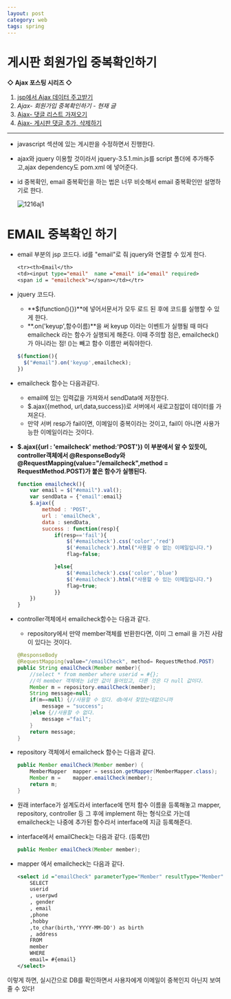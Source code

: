```yaml
---
layout: post
category: web
tags: spring
---
```

# 게시판 회원가입 중복확인하기

**◇ Ajax 포스팅 시리즈 ◇**

1. [jsp에서 Ajax 데이터 주고받기](https://yejip.com/web/2020-12-14-ajax1/)
2. *Ajax- 회원가입 중복확인하기 - 현재 글*
3. [Ajax- 댓글 리스트 가져오기](https://yejip.com/web/2020-12-17-게시판ajax2/)
4. [Ajax- 게시판 댓글 추가, 삭제하기](https://yejip.com/web/2020-12-19-게시판ajax3/)

---

- javascript 섹션에 있는 게시판을 수정하면서 진행한다.

- ajax와 jquery 이용할 것이라서 jquery-3.5.1.min.js를 script 폴더에 추가해주고,ajax dependency도 pom.xml 에 넣어준다.

- id 중복확인, email 중복확인을 하는 법은 너무 비슷해서 email 중복확인만 설명하기로 한다.

  ![1216aj1](https://user-images.githubusercontent.com/37058233/102325277-4fcf6b00-3fc6-11eb-8206-2bbee878768e.gif)

# EMAIL 중복확인 하기

- email 부분의 jsp 코드다. id를 "email"로 줘 jquery와 연결할 수 있게 한다.

  ```jsp
  <tr><th>Email</th>
  <td><input type="email"  name ="email" id="email" required>
  <span id = "emailcheck"></span></td></tr>
  ```

- jquery 코드다.

  -  **$(function(){})**에 넣어서문서가 모두 로드 된 후에 코드를 실행할 수 있게 한다.
  - **.on('keyup',함수이름)**을 써 keyup 이라는 이벤트가 실행될 때 마다 emailcheck 라는 함수가 실행되게 해준다. 이때 주의할 점은, emailcheck()가 아니라는 점! ()는 빼고 함수 이름만 써줘야한다.

  ```javascript
  $(function(){
  	$("#email").on('keyup',emailcheck);
  })
  ```

- emailcheck 함수는 다음과같다.

  - email에 있는 입력값을 가져와서 sendData에 저장한다.
  - $.ajax({method, url,data,success})로 서버에서 새로고침없이 데이터를 가져온다.
  - 만약 서버 resp가 fail이면, 이메일이 중복이라는 것이고, fail이 아니면 사용가능한 이메일이라는 것이다.
- **$.ajax({url : 'emailcheck' method:'POST'}) 이 부분에서 알 수 있듯이, controller객체에서 @ResponseBody와 @RequestMapping(value="/emailcheck",method = RequestMethod.POST)가 붙은 함수가 실행된다.**

  ```javascript
  function emailcheck(){
      var email = $("#email").val();
      var sendData = {"email":email}
      $.ajax({
          method : 'POST',
          url : 'emailCheck',
          data : sendData,
          success : function(resp){
              if(resp=='fail'){
                  $('#emailcheck').css('color','red')
                  $('#emailcheck').html("사용할 수 없는 이메일입니다.")
                  flag=false;

              }else{
                  $('#emailcheck').css('color','blue')
                  $('#emailcheck').html("사용할 수 있는 이메일입니다.")
                  flag=true;
              }}
      })
  }
  ```

- controller객체에서 emailcheck함수는 다음과 같다.

  - repository에서 만약 member객체를 반환한다면, 이미 그 email 을 가진 사람이 있다는 것이다.

  ```java
  @ResponseBody
  @RequestMapping(value="/emailCheck", method= RequestMethod.POST)
  public String emailCheck(Member member){
      //select * from member where userid = #{};
      //이 member 객체에는 id만 값이 들어있고, 다른 것은 다 null 값이다.
      Member m = repository.emailCheck(member);
      String message=null;
      if(m==null) {//사용할 수 있다. db에서 찾았는데없으니까
          message = "success";
      }else {//사용할 수 없다.
          message ="fail";
      }
      return message;
  }
  ```

- repository 객체에서 emailcheck 함수는 다음과 같다.

  ```java
  public Member emailCheck(Member member) {
      MemberMapper  mapper = session.getMapper(MemberMapper.class);
      Member m =	mapper.emailCheck(member);
      return m;
  }
  ```

- 원래 interface가 설계도라서 interface에 먼저 함수 이름을 등록해놓고 mapper, repository, controller 등 그 후에 implement 하는 형식으로 가는데 emailcheck는 나중에 추가된 함수라서 interface에 지금 등록해준다.

- interface에서 emailCheck는 다음과 같다. (등록만)

  ```java
  public Member emailCheck(Member member);
  ```

- mapper 에서 emailcheck는 다음과 같다.

  ```xml
  <select id ="emailCheck" parameterType="Member" resultType="Member">
      SELECT
      userid
      , userpwd
      , gender
      , email
      ,phone
      ,hobby
      ,to_char(birth,'YYYY-MM-DD') as birth
      , address
      FROM
      member
      WHERE
      email= #{email}
  </select>
  ```

이렇게 하면, 실시간으로 DB를 확인하면서 사용자에게 이메일이 중복인지 아닌지 보여줄 수 있다!
